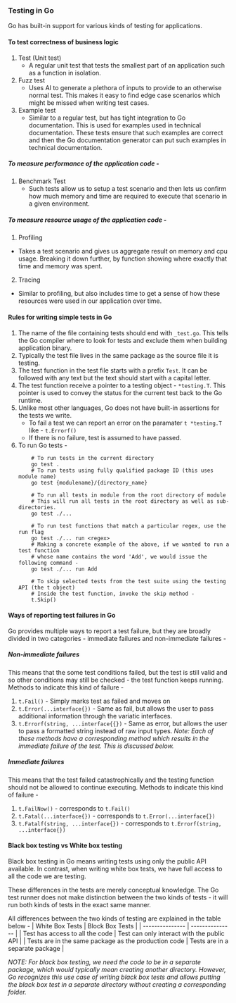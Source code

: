 ### Testing in Go
Go has built-in support for various kinds of testing for applications. 

#### To test correctness of business logic
1. Test (Unit test)
    - A regular unit test that tests the smallest part of an application such as a function in isolation.
2. Fuzz test
    - Uses AI to generate a plethora of inputs to provide to an otherwise normal test. This makes it easy to find edge case scenarios which might be missed when writing test cases.
3. Example test
    - Similar to a regular test, but has tight integration to Go documentation. This is used for examples used in technical documentation. These tests ensure that such examples are correct and then the Go documentation generator can put such examples in technical documentation.

##### To measure performance of the application code -
1. Benchmark Test 
    - Such tests allow us to setup a test scenario and then lets us confirm how much memory and time are required to execute that scenario in a given environment.

##### To measure resource usage of the application code - 
1. Profiling 
 - Takes a test scenario and gives us aggregate result on memory and cpu usage. Breaking it down further, by function showing where exactly that time and memory was spent.
2. Tracing
 - Similar to profiling, but also includes time to get a sense of how these resources were used in our application over time.

#### Rules for writing simple tests in Go
1. The name of the file containing tests should end with `_test.go`. This tells the Go compiler where to look for tests and exclude them when building application binary.
2. Typically the test file lives in the same package as the source file it is testing.
3. The test function in the test file starts with a prefix `Test`. It can be followed with any text but the text should start with a capital letter.
4. The test function receive a pointer to a testing object - `*testing.T`. This pointer is used to convey the status for the current test back to the Go runtime.
5. Unlike most other languages, Go does not have built-in assertions for the tests we write. 
    - To fail a test we can report an error on the paramater `t *testing.T` like - `t.Errorf()` 
    - If there is no failure, test is assumed to have passed.
6. To run Go tests -
    ```shell
        # To run tests in the current directory
        go test .
        # To run tests using fully qualified package ID (this uses module name)
        go test {modulename}/{directory_name}

        # To run all tests in module from the root directory of module
        # This will run all tests in the root directory as well as sub-directories.
        go test ./...

        # To run test functions that match a particular regex, use the run flag
        go test ./... run <regex>
        # Making a concrete example of the above, if we wanted to run a test function
        # whose name contains the word 'Add', we would issue the following command -
        go test ./... run Add

        # To skip selected tests from the test suite using the testing API (the t object)
        # Inside the test function, invoke the skip method - 
        t.Skip()

    ```

#### Ways of reporting test failures in Go
Go provides multiple ways to report a test failure, but they are broadly divided in two categories - immediate failures and non-immediate failures - 

##### Non-immediate failures
This means that the some test conditions failed, but the test is still valid and so other conditions may still be checked - the test function keeps running.
Methods to indicate this kind of failure -
1. `t.Fail()` - Simply marks test as failed and moves on
2. `t.Error(...interface{})` - Same as fail, but allows the user to pass additional information through the variatic interfaces.
3. `t.Errorf(string, ...interface{{})` - Same as error, but allows the user to pass a formatted string instead of raw input types.
*Note: Each of these methods have a corresponding method which results in the immediate failure of the test. This is discussed below.*

##### Immediate failures
This means that the test failed catastrophically and the testing function should not be allowed to continue executing.
Methods to indicate this kind of failure - 
1. `t.FailNow()` - corresponds to `t.Fail()`
2. `t.Fatal(...interface{})` - corresponds to `t.Error(...interface{})`
3. `t.Fatalf(string, ...interface{})` - corresponds to `t.Errorf(string, ...interface{})`

#### Black box testing vs White box testing
Black box testing in Go means writing tests using only the public API available. In contrast, when writing white box tests, we have full access to all the code we are testing.

These differences in the tests are merely conceptual knowledge. The Go test runner does not make distinction between the two kinds of tests - it will run both kinds of tests in the exact same manner.

All differences between the two kinds of testing are explained in the table below - 
| White Box Tests | Block Box Tests |
| --------------- | --------------- |
| Test has access to all the code | Test can only interact with the public API |
| Tests are in the same package as the production code | Tests are in a separate package |

*NOTE: For black box testing, we need the code to be in a separate package, which would typically mean creating another directory. However, Go recognizes this use case of writing black box tests and allows putting the black box test in a separate directory without creating a corresponding folder.*
